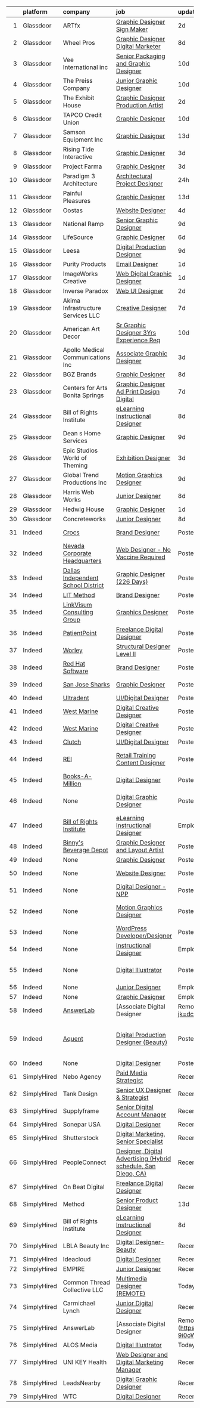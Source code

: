 

|    | platform    | company                                                                                             | job                                                                                                                                                                                                                                                                                                                                                                                                                                                                                                                                                                                                                                                                                                                                                                                                                                                                                                   | update_time               | location                                                         |
|---:|:------------|:----------------------------------------------------------------------------------------------------|:------------------------------------------------------------------------------------------------------------------------------------------------------------------------------------------------------------------------------------------------------------------------------------------------------------------------------------------------------------------------------------------------------------------------------------------------------------------------------------------------------------------------------------------------------------------------------------------------------------------------------------------------------------------------------------------------------------------------------------------------------------------------------------------------------------------------------------------------------------------------------------------------------|:--------------------------|:-----------------------------------------------------------------|
|  1 | Glassdoor   | ARTfx                                                                                               | [Graphic Designer Sign Maker](https://www.glassdoor.com/partner/jobListing.htm?pos=115&ao=1110586&s=58&guid=0000017e0f40824299dd53858108cd47&src=GD_JOB_AD&t=SR&vt=w&ea=1&cs=1_fa2d10da&cb=1640933393379&jobListingId=1007532605370&cpc=C17E88BEEFAF6676&jrtk=3-0-1fo7k10jau34q801-1fo7k10jpu3nt800-f12cfad323fb2e1c--6NYlbfkN0C2SVAOpOeIWQkPp9EeCSLxTLheLRty2uanDx8E9nXZ3nTSPwj8hfD9a9GMB3Sgj3YVTzguVg25fHnpEQXZrwzBmmLrAfgWls_nKnETeADgG8xGSB4MVi5u2mM_pC7EOJPfdcpKnqa7u6q1EOSrcRtZ-iXaDXcwp51_F-2RxRshb3_hYITXwNSrDHX41_-NzmL9-KvAdrmx9ZcJ9sE5_97_LSVWKXDp9r9COhWds5Q5zU8q1VDYZI1W6D5F-pZAgJgBtBSH_wvpY7rPpqSQoOT7u3Az8c51IUzg25c2DllVLzyzT-BVzPkLLNkHiELZOTeYmuFQlZDbpUBHJyV1rDgLVbYwljjZlF9kt0OREEqnhCeVLbpsZ025jGS_EbSznkfmSA5nRxUcmK8YFNQCN4px0qTteNPEHU1TapaiMXTPcB89J2WD9nC7XrwU_JHAnHfuk4TgDlH0l_T6nHmDpdBflHDuixva57mphliTjbZcAKGDO_xCE2a9xG-8g8H4mDI%3D)                                  | 2d                        | Bloomfield, CT                                                   |
|  2 | Glassdoor   | Wheel Pros                                                                                          | [Graphic Designer   Digital Marketer](https://www.glassdoor.com/partner/jobListing.htm?pos=107&ao=1110586&s=58&guid=0000017e0f40824299dd53858108cd47&src=GD_JOB_AD&t=SR&vt=w&ea=1&cs=1_f0c4c854&cb=1640933393377&jobListingId=1007523308961&cpc=83BAEFB8A33E57F7&jrtk=3-0-1fo7k10jau34q801-1fo7k10jpu3nt800-899f74b017a130f3--6NYlbfkN0Cht1KFzuGFpyJEql-iz503NG15PtyPFifTxn0aZOk8Jvoi_cO-cvUJZ5x9ixAd8ToWUo7c2x0CcgfA2e0qSqUJSbnuD4X-NMmEaGoJ5hcEMtIIYDltR1AwiL8wP_tRMULGSUk-VvfJ0bgTT6iUK7DqTmUrmpKblZtHhJQI8GAjh5Y31kFUKt-VOr20hK7z1YvVKWcjZ4GkmJW6zm3YHVdMEEJGkElt4BNlOXr4II4E5Rl_0ajB4sozSgmyr47fntZXqTUapkWk984RkBAw1p1OH2bHH4r4FcMLDjy_EUEvwBBTou-d7yESuMBssqO-rEQ1koNs-QSlc9lR9n_2ISOFottKnCV8ZgeA3DICYDhuD0a0SeajGSgB7OBfxCC-2aI4zojYhti9fiZAi1fPV04625xhNKGBpSja0KkIR6LYAtSRGGmnZU_mEO0oPOtbjPpKGrjDRvwQyjV1KuFeNNL-LWR5GkQS_oSRp2RMqxyiAcVwpdxWUTF-XX68bUMIhBc-MpXAvgHz2A%3D%3D)            | 8d                        | Ogden, UT                                                        |
|  3 | Glassdoor   | Vee International inc                                                                               | [Senior Packaging and Graphic Designer](https://www.glassdoor.com/partner/jobListing.htm?pos=102&ao=1110586&s=58&guid=0000017e0f40824299dd53858108cd47&src=GD_JOB_AD&t=SR&vt=w&ea=1&cs=1_a80f00d9&cb=1640933393376&jobListingId=1007519032631&cpc=5DCDFA2EAEB364B2&jrtk=3-0-1fo7k10jau34q801-1fo7k10jpu3nt800-96c0e8b4457894c5--6NYlbfkN0Dr6IKwl4lkWnAOZFGyO8hF2TMBrUYSqKPpHH7znGLbnsjvVMpQ7-eveiYjoB_rmKUGHSk4mT-paGbCiYf9BTelT4q4w1xKyeThGnfGKtKwWQ4fzWdYG6ImaPLbWGViD1KyXhUdZ3Ef2r_EyBCzUuMXqZj8-_j4RUw7QlcQ-Tm3uQYlr7Z_RXHqEBXzWRGiZv8kJhE_F3EBSw2f9KnmhbCro-MhMVpg3W8jfW6PLlZfaRe0vwh0_ddhLAktzwTNOewq2GOmkCQyGIZG4glPP6EgXFTNGp91ysN5BvJxy1IYoDUFxSiH-CZ3gyqCcr26RyhDp6_rbi_s4vlh5G0_Ilv4EBCdH00l0wgehlBQKpiZpG_NK1MMaFoz4qyAO-wdLwQjUHuYaOxQwi4hw1flUFhIiJMktOicROZI73pzwhIlBDZ01DJYaJAarzwSmohF1ut_YjUhM9YzHTyrJjXhE07FHoHBXxF4wvp9CR3tmhQRRzv6Tzvk7O87aqe6rL06h4RN68Tkuij8XYhZgCFZ12-X)      | 10d                       | Garden City, NY                                                  |
|  4 | Glassdoor   | The Preiss Company                                                                                  | [Junior Graphic Designer](https://www.glassdoor.com/partner/jobListing.htm?pos=118&ao=1110586&s=58&guid=0000017e0f40824299dd53858108cd47&src=GD_JOB_AD&t=SR&vt=w&ea=1&cs=1_c340a60b&cb=1640933393379&jobListingId=1007519362358&cpc=BBBD384EA192911E&jrtk=3-0-1fo7k10jau34q801-1fo7k10jpu3nt800-e248f3929b5ea0f0--6NYlbfkN0AVFEQVfc1VIvnUOfY3Itck41zEDu99DdLnsT13uxHzxwMoWlhLTScPVPkqNyl8VMhjGICF9-Meh3w98vXsyN3dVENlSWXa2vvNcHjDuoDB9S6DiY_bY_8J3FlGF2gNtQyCHptw-EVDTHssTWsA2M08M45lNlUnh0efrA1klA-0gyRum19KQndjy2qw3CKGStZELju_aPTRrvnTMTcEjw3aTIi60dwMM39v5lRlIaUp5gxnd84PGyrxBe1l_H3P7kG0qSAlzn6kjoJfSjYUhxwyGQ5yP6hEzoewP69og0yRjMDgwDXgRvDX3jimtz4YIzV9h2x0dcpwIpKZbLNx3m-afbHIfYZbMbNrB4eMMrVHGQStW5FVuMVOgqkb29yr6-pc5rAf-4JTkqFKkM8pYW1wprtQ-l0kKhm3_-vbTIRD9QXBP7z9Wn_v7lTxq05lx3ggKUjmwnKYPG0gwUTWs92ZUuet2WelXLiueNvRVYT32i3PJ1para2qzG5-cVuKFgI%3D)                                      | 10d                       | Raleigh, NC                                                      |
|  5 | Glassdoor   | The Exhibit House                                                                                   | [Graphic Designer   Production Artist](https://www.glassdoor.com/partner/jobListing.htm?pos=125&ao=1110586&s=58&guid=0000017e0f40824299dd53858108cd47&src=GD_JOB_AD&t=SR&vt=w&ea=1&cs=1_be26d904&cb=1640933393381&jobListingId=1007532746794&cpc=C5C93DE40C8A001B&jrtk=3-0-1fo7k10jau34q801-1fo7k10jpu3nt800-cc0e434c39808791--6NYlbfkN0AtlW_omU2Xx3W-19HQ_drmTKCWebiHnmA5lS5PDL5G8bzT7ig3l9NfBG90IjDCimwchWHBkF4xQmR9IVbF1eUDe6LlZqZ1YNKuxuE2jW1ECCBe5Ax7fhBCrpRWqJX-28Xmit_js8S-tJMzp-zxsjTC1D2KENYpMCAWTW2r_-sBY6DOBV-VKC4r9Qh9o4hQOnmWdJS1d7-gW3CINsTqLGfJYCCDT6-3VTSQtzXorci6tg-F8VSPfEYQTK_8Qh1hQKbt054Jr2G7r7x1752EWGVQmS9ax1En-VAGqgCudLdkLc7t6rGYuJm9k60TSXYAvfc6uzxf274xobyTQQmLRuAY5ZjyFBFO56f-zLS3Iz8D4cO68etsKr4AYwsof--fysN9siHnb3ulW2DAxpN2b4TTrB8Yjd_xXFj2Vwm6w5cFmbF3DO_i6a-JYfjmxY9iUy9JphZkhZCSpAzE-RgjS36H7SZLhpH-mIbjB-4jQW-wCzYpiO1haQTSxS1N1XQnZbhxa7Utm46gdw%3D%3D)           | 2d                        | Indianapolis, IN                                                 |
|  6 | Glassdoor   | TAPCO Credit Union                                                                                  | [Graphic Designer](https://www.glassdoor.com/partner/jobListing.htm?pos=116&ao=1110586&s=58&guid=0000017e0f40824299dd53858108cd47&src=GD_JOB_AD&t=SR&vt=w&ea=1&cs=1_a1a82d2b&cb=1640933393379&jobListingId=1007519108656&cpc=9BAD89CD83072753&jrtk=3-0-1fo7k10jau34q801-1fo7k10jpu3nt800-a5507ece87a87640--6NYlbfkN0B8H7DeQeCJ_OyDMzKJHc1HhbFG-9OylzL7oiQxiaYH-razImPH4z7RmQ-m1i327vcY9FcCplaV-t28WL-opQVj2Z18oeliBcqEb8h7EgGpMPg7ovVd8hOvwlxF3ghn8kClKCHuCOTHvcZarAEjuyv724c1qpSzVX5tCDB6agj9m1xck5evRiLukkFA5x9xlD-LCsfEEUj-bWSXjujPX4MbiEZQGYrjJSAukP0ru080jLj6pzCOIPy6-ObZUhIbsvfgdjMd-xMv8PDkBwMiucIsB6CqpKr7YvQqCj4xf-cCswNwbkkvdku1w4OM5tKo1Qzbg8zFK0P0n2W1tC_7I6CdiyqEx5StAsREXLoDr-cEt8nsDUdyOs7lnzTA3a_6DoshZfoH_exjEDXTppDV-ETyijWPxZI-HYoRor_WVa41iSIb18ackZ5fclCsM92IdagkFmTQYJVBbLjPnf19s5TjL6y7riWbh7PhNjR6ur0HUw%3D%3D)                                                               | 10d                       | Tacoma, WA                                                       |
|  7 | Glassdoor   | Samson Equipment Inc                                                                                | [Graphic Designer](https://www.glassdoor.com/partner/jobListing.htm?pos=110&ao=1110586&s=58&guid=0000017e0f40824299dd53858108cd47&src=GD_JOB_AD&t=SR&vt=w&ea=1&cs=1_acac4cd5&cb=1640933393377&jobListingId=1007514905008&cpc=EB7D0C48CF87B7DE&jrtk=3-0-1fo7k10jau34q801-1fo7k10jpu3nt800-c694df912e09f60b--6NYlbfkN0CzcDFs8cjNZITHzPaspPYUdxCTppyanGLeq-qEeiOFHxlyrZ70XpCtAxZAdFs-p2AWKYyYbjSoBawiKa0rg4pz8PHubAA2tRSVIzh5xWdd2psoiUHQ8D7pQUaO-SE5vkyD0cB9Z3oz-2P96vY5eqNpdnSycNbpjHBUOd8G0NCkB4RTvlywUR7x6lY8lhpAHtgqpDJfYDPN53Un5JjCzZIgWPM6VULvB-6AUsw0lwoNBr9GiXrx0GBhc29ojErQgKvba9zPha82Qco--FhXO3VOvUMX4SdcnEPONRQava8xKbeouLrkBf0Pkvk6KAN2Shj7kdGIixfJIlvXjvLOalIApboNsw8ZkPpWpvL3G4uZD1IBUiWUAM4WLqChpnRKn9OxlQE8mLEoB36MDA_-juekDnfISUVnIV7y5eDXuDDtIHyYg0RhibY5pzLyROqFIe6dBuLalnMGf9mDBo_Tj9NACDHRo2YuHaUz8fIqoGAzD98ujWqmZpQK)                                                           | 13d                       | Las Cruces, NM                                                   |
|  8 | Glassdoor   | Rising Tide Interactive                                                                             | [Graphic Designer](https://www.glassdoor.com/partner/jobListing.htm?pos=128&ao=1110586&s=58&guid=0000017e0f40824299dd53858108cd47&src=GD_JOB_AD&t=SR&vt=w&cs=1_c3729318&cb=1640933393380&jobListingId=1007530755365&cpc=87A0A889578C8297&jrtk=3-0-1fo7k10jau34q801-1fo7k10jpu3nt800-3bf8462757fe6bb0--6NYlbfkN0CLWSGYH0MbfGOUOeX70xebw9mP-r8lhUnIzaTcIaJ6Dbr3pZZRE70IkOI9g2HYlVOqyQZAGavu7UzJaSKj-zFwOn_Smj6WqmgURgqvQ9bZIpScoBF5EsE-IIqkPASoUZkrMfuRidGHPbmNQBPEhGMTAtkNZY0Lux4OqwQT5D4GmbNpOROT7b03clKN4iXDi4ByGQKlsNhZGCfQvfRRlB9RZwDFX2B2Bsn-val5puhaZK8rIcdVrx6k_N-I88Sefd_Nj1U8H_hcURrzqUYv-jeWJ8lw3mCwSMvomHctF9aN9sb_00plcjBL9Ygt-YE0U5EREgu_FhexiKDgVn0KbFKHXrivYZzNIYdJ4hpRf0hocDkcxjd_cO6a_mkMjUYcrjEhqtRORpEzAchZ82jGKca5kUY8JzqDo-xWlPmyIc_kCWo_0jMnAxCsjGdkoj34IO5QJfSxvJyZL0wJUHYQvwuUnah3ECHj_X8BbanJBYSqpBMmoxvfkx7ahweSYtmdopw%3D)                                                  | 3d                        | Washington, DC                                                   |
|  9 | Glassdoor   | Project Farma                                                                                       | [Graphic Designer](https://www.glassdoor.com/partner/jobListing.htm?pos=126&ao=1110586&s=58&guid=0000017e0f40824299dd53858108cd47&src=GD_JOB_AD&t=SR&vt=w&ea=1&cs=1_8fbda370&cb=1640933393380&jobListingId=1007530845287&cpc=B076152010A3B66C&jrtk=3-0-1fo7k10jau34q801-1fo7k10jpu3nt800-40fd1af67b8adf0b--6NYlbfkN0D15FHo06DA600_tCRsSTCHV8v8rbF6Lqc-oe56rqgqkj7bx1OT_5eFTVBd5V-Aj7EXhG-VmJEqqSRyMsx8cpQGH-KWEYsat7pf7OIvocSp51r06AFkBbuV9ApjYtYYwkszgNGkxpyDwKOK2oUIXlWlxOzyW-xm_-Ldhv3AN_QKuXsiiK8OG47oiW1YJfC6hoXKK_zEebgYdHeq_uv60VhnkuYLPzK8CoUxOi4AGQlELnR41I_yLdAoTgPVMBvIUswV8d238ITc4LeHv-Rgi6er9dE7zsyrdrNo4a1-r8MTUW6qgIdlCi7raQg3v44gc6yaKgtFl3f2ZJf988mKc6bnNnSWaPNyg-671s5B6q23XWA7sMxCopmeCBMc6Se7JKPGXwAu79ENBJwjJz5feaYAv6ZGZ5LGQ9wKpuKG20by7d0WWPlStQjhYoREvevktmF6mTdeqX3c6HhZ3v83DMNQBfeMwCzomhB5-cEMdt1tmS5bTxVDcfan)                                                           | 3d                        | Remote                                                           |
| 10 | Glassdoor   | Paradigm 3 Architecture                                                                             | [Architectural Project Designer](https://www.glassdoor.com/partner/jobListing.htm?pos=103&ao=1110586&s=58&guid=0000017e0f40824299dd53858108cd47&src=GD_JOB_AD&t=SR&vt=w&ea=1&cs=1_453bfad4&cb=1640933393376&jobListingId=1007534904103&cpc=859E8375EF74B3CF&jrtk=3-0-1fo7k10jau34q801-1fo7k10jpu3nt800-3b96ab8e67e19383--6NYlbfkN0B5x3qVeFAaDxqTRxNQC1imZS6ueQQY7DcJvvz9GaHiNZ-qQV79Xy7SbgAWLGdvUDUx4pEU0a3OIPaf0wGyFkC05SLIBcrsJICzDbrtC9NpzRg85qxk7RHXYZkxab3vS-7cwx6l5zfI6PX18PH1ISs_Hx3mXxkPI2FozXKc2APGmmh064eThKT22Rn9sGx3Ur7CYZn2FTc3M2YfUh7_FJFWia1OHO6dnprhp4aXg7e535tupg3qZeAact6vDQbDMl0MlQBo6tZ-EroN0ll45EYdvIapyTICyje_okehdDuAAKH9Mpq5gr4QLoePwTAtOxMtd2QKeklrKgnWd3UvLCCNgj-k1vMD8pQqHQo1NrZGct1I4wUMTjmpAc7odI2gZsX8Q3tv7kTCSSx_kRNTPCCcQDeTSNbLVra005HJAeK4AauC9gBkB3VWD_kmWvcibPFGruXy2zY7X4Ijhv0--b8TnxVVmVcjNUJFotvB_b7fC_lxtDr4tcAR9Cmwcak_lDg%3D)                               | 24h                       | Montana                                                          |
| 11 | Glassdoor   | Painful Pleasures                                                                                   | [Graphic Designer](https://www.glassdoor.com/partner/jobListing.htm?pos=119&ao=1110586&s=58&guid=0000017e0f40824299dd53858108cd47&src=GD_JOB_AD&t=SR&vt=w&ea=1&cs=1_fad08a1e&cb=1640933393379&jobListingId=1007514894602&cpc=0A88B0016E52E137&jrtk=3-0-1fo7k10jau34q801-1fo7k10jpu3nt800-b4e92ccbe546b5d6--6NYlbfkN0Coypllhj4y6x1BtRZOKKOk5EZhpd3kW4QThXhzlEWAIPqVH8JNAqKIKRaSI_HMOd4ViWjnsvRtxzTHminuEtKEg1I_deItm2V5AzcKSTrXqk0PcUll53B3ADOyp5dcnkCgizkuHg4MQyt3wa_usf7Hsalr89OL-5GgcfP3qngKfGgHdEfyaNOHNAbHe6j_HUVYMOcvZXR5JKvXTvQfsZ_km64N20kv5-F7j9YrTCo0j14viOZ-eL06aOZJTKz6g3Zpzrf9u0n7If6yE0CSoc5jXaO-AWpMYdCrtLbYTBqUgS62LF9i8qiwOyMQCOi9ICjb7pGLN7FZMK4eTFbUqsuZtNUl2-8h_TaNPuTUkrtb2GTTLrF-KJWaTcbhfpj4UTvaavco2d8zzLITyi_XH8LilbxCw8LunOIOD06GsI12OtGmeBYV3TgrTqz-2A3Fx1_NNDx7OUTzaT6kiRntVpch-MJON-_G8_XK7WxpQQ5YZg%3D%3D)                                                               | 13d                       | Hanover, MD                                                      |
| 12 | Glassdoor   | Oostas                                                                                              | [Website Designer](https://www.glassdoor.com/partner/jobListing.htm?pos=113&ao=1110586&s=58&guid=0000017e0f40824299dd53858108cd47&src=GD_JOB_AD&t=SR&vt=w&ea=1&cs=1_4d5fa243&cb=1640933393378&jobListingId=1007529467002&cpc=5B5ECFBC4228ADCA&jrtk=3-0-1fo7k10jau34q801-1fo7k10jpu3nt800-8459ee4894996ed2--6NYlbfkN0ATuzukLZvOA7Cxi5gGVTPK8s05ijijAIGQnHXs5Od0XyxwTL5N3v8NyLFQflWFg8Fgvz4Oc6-TysnqRA6IYMU52si8uPo17exz4NB0_D_TmEQT2aqBtt_4XF2TlaqZ-5VtdQLV4S8i0Bj-plgnZODyEI3lC_uetx9YN0C5asYVV2aY39lx8rbLoEvXhZ9SQi7UxpqUqYWA3jVk1BiJz24U2SuP39oIecWThAqBm4AK56yk_pBfF1Z5iQjn9J36Yy9jx-xOOFM8zvMe_GXSlaxEUsTPkv8uYiuC2hc_0KADsOevokYHx-pZTPYkJUuPtC3Dq20ROm_B5JtYLj7NaYS5gD8VeZ66BL-cxl4IjzgDur1CgKJubRxib6YwxrfV7kNZLXG7kCVL8lEMKbEhX3z20ZXkSGOHwOzo4F6P6LvQ-Fv5V7seg46sfAVJdVXuJa3sLUhhJ8NpbKzYbGXmKHhOLNKOA6km0YFWtCV6zQzDfuKTy02kllwR)                                                           | 4d                        | Leola, PA                                                        |
| 13 | Glassdoor   | National Ramp                                                                                       | [Senior Graphic Designer](https://www.glassdoor.com/partner/jobListing.htm?pos=129&ao=1110586&s=58&guid=0000017e0f40824299dd53858108cd47&src=GD_JOB_AD&t=SR&vt=w&ea=1&cs=1_817595c3&cb=1640933393381&jobListingId=1007521523887&cpc=9BAD89CD83072753&jrtk=3-0-1fo7k10jau34q801-1fo7k10jpu3nt800-40f081a5e4527aad--6NYlbfkN0AY4guaBc_odNxnJHTncvfwFu86WvDwtbc_K-gSZc1x5JYqVpJmsRicIk_xFocByeF86jHGnNep3Q8wHVDnyJugQNyKmc0jUs_ipILYM94k2ZaZXxKm-XGqPI9CRkDm-5D9QFpQEkiG1Yn41LqriIjAftj9mkOIc52mcA_hxCU28qFUwN8d4pcqa_ux115-6heYrMN87s0cQlH2ILRse0ilMe7t4yUV2fQld2lFjkczJkDDuM-cxU9fafHxa7EovNsThcz_RCnZO-fJy1psBgjr7IDsoqTbN4VwLfswqqyBVh_HYDM7-Xi3bYjEGQDHOCUzrN1FylI1rcRDgWnA6sNazO5d4k3W1c_M1xB2rihRiQ6qzQVvx2fAkw4qcB4D9RDLw9kKOjt2yV6IEos6zagMgbVgZKo1aA44Elz5pv3rVxL6A_-XjVdc7Cwx0A5jHn428cldXSoyqHP6OzuRWbTtzN-kGkF2SoAH7SFkCxD0BZYMHpa5h3aMLMSiJRbDgF4%3D)                                      | 9d                        | Valley Cottage, NY                                               |
| 14 | Glassdoor   | LifeSource                                                                                          | [Graphic Designer](https://www.glassdoor.com/partner/jobListing.htm?pos=109&ao=1110586&s=58&guid=0000017e0f40824299dd53858108cd47&src=GD_JOB_AD&t=SR&vt=w&cs=1_e80ad833&cb=1640933393377&jobListingId=1007527310797&cpc=4599430C66E07990&jrtk=3-0-1fo7k10jau34q801-1fo7k10jpu3nt800-ed4b2462015661db--6NYlbfkN0DQSl-xbXKtfu8hzyzYF_P_X81P2P29czq2S4zZEFv297V0lIj5DV8rrQCr8DfDevrWH-lFbG2OrXK4JHCQi5_qLcKncnuZOWrwfcikEpWY0ftsKrF-mYY7b2Rdjxpg9ulVrMwQ8r5kSvnnvMcVXtIyx7zPxhTnPfkzgBKTdmZHVgZB9xSQQpbgAjBQ5QlmLo56f8mOyZWWlmsSyCshEF_taxJDIek3gGVONF0wDCk-m-z1ameIXvn1NaofJXm48RzqNjq28RCCN6u8yM-BuQU7zUzLe1PaBtBSpnho7lMkSAe2O25Ofuvx4wlQpA6rgUPlhY--U0S3FVY8zUEYKS1Sko_O55SjfcwvDpiur54uE23lPq2IThYKNjoDG9qX6DjtIMzWcm4J8yiI6ngytivv0YIleROOVIka2dUK95PSFV3QInwOjfwjLluYW4ZzfjazRx4szPBQuBQ1kIMt9YDLsRxU9LeM4XIEGCXvZqcYmC63GuWkBbv2uejIzlHh5HJlwfPhnJt92gqpKjaKqHnx)                                | 6d                        | Minneapolis, MN                                                  |
| 15 | Glassdoor   | Leesa                                                                                               | [Digital Production Designer](https://www.glassdoor.com/partner/jobListing.htm?pos=123&ao=1110586&s=58&guid=0000017e0f40824299dd53858108cd47&src=GD_JOB_AD&t=SR&vt=w&ea=1&cs=1_eac6a75a&cb=1640933393380&jobListingId=1007521515053&cpc=F17331D9BECC482A&jrtk=3-0-1fo7k10jau34q801-1fo7k10jpu3nt800-0131e149ae4d5335--6NYlbfkN0B4SqNND8KOOWZ0xeX56I0OJJaC6fkX9evJCMq7DXKaRIj6aFLFCcxrFtOwn4VXPbfVBbSgA1_pjGoxzfmrcQDSPwpXzlUTfX-oWb7y9WX6gUQkyh2_5tcOtvxIUpk8_wjLOTGDYBiXZ-aIRcTb5DRlsd7MV5unt3MyxTvYqSSLFAMhozrD3glUsE7JbFPwq0CRsOfqP_RcajRpcglbSnBnRS2Jy7HOBKXNCDM2ZG0x3l7TNNd90-cJ5TwmmCr47Rr9wsha_EUqXNguSV4AqBbn7rQ1ccGJepXeVFsOkS8P6uEp_Jj_0qzjjHTXKb6eUV0bsWZEZ0KY4Xd8E0uLPWsqI8S7djSFBiZXueDMfnTM0PJU72f5ufVskzC_NvmD5pWS4cVQg81yOSekJUNbDZxXx7vj7V3fOIzEyj05XSCTJKNjKXxEXEQedlcQTsI998eBgqAoBRKBgKYJ-xGIvZJ_Vt3KhxbMjkMmvQqmALW4T4rb39DGLyDNJtfjyPpsf18%3D)                                  | 9d                        | Remote                                                           |
| 16 | Glassdoor   | Purity Products                                                                                     | [Email Designer](https://www.glassdoor.com/partner/jobListing.htm?pos=105&ao=1110586&s=58&guid=0000017e0f40824299dd53858108cd47&src=GD_JOB_AD&t=SR&vt=w&ea=1&cs=1_ab164e9d&cb=1640933393377&jobListingId=1007534006409&cpc=179A63ACDFA89555&jrtk=3-0-1fo7k10jau34q801-1fo7k10jpu3nt800-c16bff6c5e972549--6NYlbfkN0ATuzukLZvOA7Cxi5gGVTPK8s05ijijAIGQnHXs5Od0XyxwTL5N3v8NrTFcLIHfCShqvgUmEI7s_y9k6e-nP-S8LW-zwE6HkPbDte6Xc7KqNV3yOTLCydl9DAUjUWOMwgyRrrsoLlyil4AAoLmGmvlZlR9Th4t4M9h7y-V4isK93DFahkdKoPmrhZNJ8PbC_4Yt8lev5Zh9DHwpBdHiDtebYlD6bwsy6WlM_rB3Di3fz-CW8tLvWWHrLSWI5qFZGKGkBRh-asQKvOyjiEizSOHUXOlmO4hUaPWVPkgeJ5IyUOLs0q2bGV69aG7BmanA9bbtCe1wm_-KFbTBWn-2X2Ct-i_zQCfQo2it2VcJPfts_LVs8u2_zJDN-73PG24OvWgasnZdhyugLhMFGCBzwlSrifjKB93Irn_G28Wz45KBQUylXvw9Q-W7XpkVlZKv3_pYdJuN3Ckqgnch4u8Ol7BfmtGoiWMkAbPICsf4U3RpHyuUNo0Z93ULNe-_SIt5ykQ%3D)                                               | 1d                        | Plainview, NY                                                    |
| 17 | Glassdoor   | ImageWorks Creative                                                                                 | [Web  Digital   Graphic Designer](https://www.glassdoor.com/partner/jobListing.htm?pos=108&ao=1110586&s=58&guid=0000017e0f40824299dd53858108cd47&src=GD_JOB_AD&t=SR&vt=w&ea=1&cs=1_dbf41f07&cb=1640933393377&jobListingId=1007533867365&cpc=663B5FE45D73772E&jrtk=3-0-1fo7k10jau34q801-1fo7k10jpu3nt800-648bfa969f3867f4--6NYlbfkN0BzyIYrTMR_AjNKh_kvAG8N613gtHPANQ3sdLTkrtBd-7HHIMgVTvt4FQF7CSWRW54bfNNgTHBImLCga-VRpmOffXzHlCbb2b1GKpirNBdMyATVh_WCf0WYLeJdPPbpSc_YU5U29KAmzj7Fl3lyb8QvFzBaAJOb7MtjVegaeXNAG8e_T7cQTn5Xx0rj7ddNFUTdDqepuuUZktRka182wK5U2V2DCmaELty9aFQbF3TEx8AuHrIVURPIqW-eEp2a4n4DrPsjsnUm9z3yqsasJFUz6d8WFi1yytLbtWyKXaFihctUDpEt-aIBjTQx1lMgTDRxZ4_ZNK6KSVCWKzZmYUhQJSenlp80npGaWmpMxnudOkckihleG84aNMprR7uuh0PVaDixbQbiH8WOxDbpMnr2tKtnVL7OZQpMl9M3Q1xmgmW6KMGs_2VAdnctUXas7d81riEXPeARY78xm-YQLSSYsNRs7-Snke5raa_5GWxRuDzUrZ6QRn-vQyd3lvIzPq0%3D)                              | 1d                        | Remote                                                           |
| 18 | Glassdoor   | Inverse Paradox                                                                                     | [Web UI Designer](https://www.glassdoor.com/partner/jobListing.htm?pos=106&ao=1110586&s=58&guid=0000017e0f40824299dd53858108cd47&src=GD_JOB_AD&t=SR&vt=w&ea=1&cs=1_fb9829ee&cb=1640933393377&jobListingId=1007532944014&cpc=4249AE273CFED721&jrtk=3-0-1fo7k10jau34q801-1fo7k10jpu3nt800-8a199f7f40b9fd15--6NYlbfkN0CH45zGX-fM2i1r3Dov_H_KWZ7d5KoOkhC6o_LfMxrexUQ4ofTGtM_tFMVEGT0pNH39RSMsrs9lW5ePBCvV_o2vfgJsNvlz2w-ve2V0wRTHWw4DELQDaMSFLpfhAYHZlY8e_N6WV_94K1dFqBi7JXn6k44dM_3Anjz5zSs-N1Iv9LkJvTbqtzSavxuSn2aHdkH8tdDzih62JEco98ptoHd-fSmnoLcT2psWIjJ8onBVCt4-iByb8MwgJ6UNZm7o_eW2X_nW1ctZZ4OegkF21t-3DmrOirLhTQu1wPs49mqHDeJ3X-FVmzQ4MG3hqISTOaxIgZxSRt-xqkZ3UGHa8pUBhZhgTJo24DV_-A2YQ0aJWBMNp6R1JjIaTr4VVbZo7RS3y7j-0_zXoT0QVq7RvIP7Mam0TR0Z_BRxji3yHkDg8UKTzW766YXpurauNwEm703lSdKeDvhUvsuBQSr03ur2thctfk5IgQxisSBhIhk3nx2zqAh_cKFK)                                                            | 2d                        | Hulmeville, PA                                                   |
| 19 | Glassdoor   | Akima Infrastructure Services  LLC                                                                  | [Creative Designer](https://www.glassdoor.com/partner/jobListing.htm?pos=104&ao=1110586&s=58&guid=0000017e0f40824299dd53858108cd47&src=GD_JOB_AD&t=SR&vt=w&cs=1_86ea9da1&cb=1640933393376&jobListingId=1007525912838&cpc=5D41213DABD2E4BB&jrtk=3-0-1fo7k10jau34q801-1fo7k10jpu3nt800-0535ee18b0277d32--6NYlbfkN0C0UwnAyWXzgsZcazx71xOr9SCmv2WdJTnAcwuhGvSMbkWg3VdgPy4cARyM6-hhQ9eKA2nfg5ttYu0eVlluHSSH70SjAH6qP5TN--dRHXteqJ3cKz7ikp-_2pcevSpNzOHhRiBn8Q-hHw9qa_kuWmalC-tIVLKf1wM3tGi6y9WnvcQq9PUcgpmQcb6-qk-_2BwAhfHNj86MW7JUg9BqBB76wM7QbKI_VjAapwpg9eDEOUWfk-0Fb3Sr5pQhiyzrgOqfzPkkOAeU-WZY5EDfC4a17FDqyY7MbsP1tMTg6IcqSGQQQ58BlO3UBlREgfQKyVRMwcXBzHf0nAAMT7FXzVR03oZWVbRlQdFoHeN_nVgbnG734X742tKeO0p7axfECP8Q03_oGvNzm-rfPmTMelgpnykbNCcYjcJLLRE1l8DvcuXiJ1D7zu1Bl1CbZrRYQIVu-xbLPU5sqaq398mbvsw3ZeYwQUD0OPLTf1Q18dH_fUWajyWaQTEE)                                                               | 7d                        | Livermore, CA                                                    |
| 20 | Glassdoor   | American Art Decor                                                                                  | [Sr Graphic Designer 3Yrs  Experience Req ](https://www.glassdoor.com/partner/jobListing.htm?pos=114&ao=1110586&s=58&guid=0000017e0f40824299dd53858108cd47&src=GD_JOB_AD&t=SR&vt=w&ea=1&cs=1_ca49bb1b&cb=1640933393378&jobListingId=1007519027130&cpc=A5A1FAFC3DFA52A8&jrtk=3-0-1fo7k10jau34q801-1fo7k10jpu3nt800-015c65706ff663b6--6NYlbfkN0CdLKFC2_0rlyMqnbAbSdV2FGRX2tFV6tFTnJLAMSh4CRt1dsL_arMPXnDQJxLNHrVVWuuOBg_WBRjbDz7NFDJvfWme-L5M17nfFi0mtTxO20anog7aMpcfxB5M3XYVcaWjRBjA3MbsrMs_1ECsXOrByecF6xBt1gMHrwWLgZ8-zmS7_8SgPgaEAiY9t85eyMEDzQmF_5kP30CyVvOiZ8KgMcJZR2FPAUJbnsMqO6qiUgztp1-g_vyc9EZV1fdsZJAXQ8y1l2CkQYTd6Jd8cOceqftpBhZioL568D6pqHQ8u_XwgQTYaCGh0GLupR1qZIZkdYILChYE67k9fEkWC_pGlFbKuYxbvnw577nGtvDmyEyLCCzP3QVJCZapzsrZwqtJiwF733v1lezG3mVdZO1uqAM4yNyZzme4OwEpkR5zUdFmxQkltSOf_IrEQjO_1cBGsVWIlms7fW7_0pCmLEZ0p3XwuziIRRj4FEsM-I12EeishG6rVV1jhvIoc-wD0p_Ife8LvnccZsddRAj8eUY7)  | 10d                       | Vernon, CA                                                       |
| 21 | Glassdoor   | Apollo Medical Communications  Inc                                                                  | [Associate Graphic Designer](https://www.glassdoor.com/partner/jobListing.htm?pos=130&ao=1110586&s=58&guid=0000017e0f40824299dd53858108cd47&src=GD_JOB_AD&t=SR&vt=w&ea=1&cs=1_53ed2beb&cb=1640933393381&jobListingId=1007531574327&cpc=59DF70BB7E75A6DF&jrtk=3-0-1fo7k10jau34q801-1fo7k10jpu3nt800-c1ae8b66e693ea2b--6NYlbfkN0AuAjYKnBHsdkcMxrD7ZJITXxV72vImVt5xOyKRJQecNEfvT0JVr8uyOD26GgLrYLwes3vuICGv6UAClK6kCF5AG6a7tkn0y4HsQd-k_wYZIzOyia9yHYoslsb4Oj3a2lugVXo5KeXWXhrL9hUrKsEgvhYEfmBTqtbnhfw3t2ZSMQeB7heVFQDid5vW2pI8ianRwUOQyEaU5KgwHPwkWI_QfX3Z6QS_3wMx594VRRc1r0FLgEtFaTE6TXWPGYFKejnJOvXZn4tn315gZL0Opj49hmx_ouxOzrs-XvCZcug1_cN6ISfLvMy0f7nRar61tuFDa57kXsppZyYi2r8wTjjOlmiPOjk0aXmHagQORTFolgFM3dNsG-aIOtwhVGSb-zmRzEomE7Sem6Mj7iLc3Qa8h_aMQLYSKKv8GCDq5hSQbzOTmVjB_ezL5EA-o5k6t8rHQppflrN0ZI3EWeNiX4vFODYeC4E71aQvdEfWGINQ_buq7iJN85cklU9OoFF5gqo%3D)                                   | 3d                        | Guilford, CT                                                     |
| 22 | Glassdoor   | BGZ Brands                                                                                          | [Graphic Designer](https://www.glassdoor.com/partner/jobListing.htm?pos=127&ao=1110586&s=58&guid=0000017e0f40824299dd53858108cd47&src=GD_JOB_AD&t=SR&vt=w&ea=1&cs=1_6d5558af&cb=1640933393381&jobListingId=1007523659475&cpc=E1C07D31E98CBB16&jrtk=3-0-1fo7k10jau34q801-1fo7k10jpu3nt800-b5b3b124c10c00b6--6NYlbfkN0CO3DEfAY9A68AIVwcxeRGvQUfeLcLgbZIyCfLEHxv2SZAohzkLwGE93zFW_6VWXnPhIAhhNPwVF3CLUi9OOJED_WtUIhP4Pavu4WlwcfwZc_qNwgJNgGE0rwkxxfE-hdT33wyR7Jsgrutbds5XY_rTmurth9CqI7OycaOB4SADwYbT3SsR_ZnynBoWbECLOilkO0bJ5Fa6tEuW0Xnqbi07MvL9fKSBPlwbhyzzK8uTdwgULt09MZKxaf9z3eFswkrHD9gbReayU0jND_8naJxMOz7qYATjoVHMPNFEgjXWe1fvoqeKq39K_J7NZ5kqUoiXnIg0YdsCbz6evPLF4O0HUcBMhWyLaxy8Cfn1wvwc1Vh-qAaQ7uCbu4UX2AxiTZMeoPNTsyzh7IM8PgQAh-uHD_XXGQ_2xj1pNOO9VgRKEP-erBbWVNd6ECw_linlWoO7xOAFKlF_FWtd8eug2YtPaFYSa6YofcjD0tKQaqBsUq1JNzKycvx_)                                                           | 8d                        | Lehi, UT                                                         |
| 23 | Glassdoor   | Centers for Arts Bonita Springs                                                                     | [Graphic Designer   Ad Print Design Digital](https://www.glassdoor.com/partner/jobListing.htm?pos=111&ao=1110586&s=58&guid=0000017e0f40824299dd53858108cd47&src=GD_JOB_AD&t=SR&vt=w&ea=1&cs=1_12963e9f&cb=1640933393378&jobListingId=1007525756582&cpc=4269A4BF187C94B7&jrtk=3-0-1fo7k10jau34q801-1fo7k10jpu3nt800-cad2a4fd68d02c4e--6NYlbfkN0DBJlW6cX0qCEa7zpHzjGcVzt2dhDTCXc-ExjBaY1pAOfJkZLAa7htGBIMFQEB1D1wGn55LX07EpNSHONv7ULcj1ujVCQoQGK0T4z2kRpmo4R4ZqiVa7DWVY7TA7VK1b-9i-5KhKl2-8zdUbPVog12FR8kcczazw-yG90gD6DBsDDyVzCXivW3A-ZFV5EYgjw0RDp_lXh6bi0FDrdy-BPHDkToiueqnDYvUbeBHp6iWwJmNCt57HWcHS1w8h6vA9zpGSs3Jo4GRAqegoXUyjWCqS26LI5lj54uGZgCndjZ_RIt5IWMI21ELpqSZ2JJOsdRiPfpEu0cOe3sVOJ7GI4LD7ZBJtsfVBZ94rovlOKoPF15E7ivyIV_8pODGgFWBBvcMNr6FGRVC-Edu0OsXA44pqXojBgrAQYb_rJZNfdGcmbZ0KDXBpn5JC4du9qxU0YtVT9jvfd5EMO2kbxebUhSSBGzFfPAqW4_pAgvmfLbW1BFpBk004DpgGoWF4Izwqx79pVcyqSuk_YtnNUFBNaMZ) | 7d                        | Bonita Springs, FL                                               |
| 24 | Glassdoor   | Bill of Rights Institute                                                                            | [eLearning Instructional Designer](https://www.glassdoor.com/partner/jobListing.htm?pos=121&ao=1110586&s=58&guid=0000017e0f40824299dd53858108cd47&src=GD_JOB_AD&t=SR&vt=w&ea=1&cs=1_421b6f08&cb=1640933393380&jobListingId=1007523636816&cpc=8795CF9063CD573D&jrtk=3-0-1fo7k10jau34q801-1fo7k10jpu3nt800-fc66180434d95e6a--6NYlbfkN0De2NZ68O1pBvkq4U5v1OvCzfWtW3gcnViaz79i2H1T8zyL50boNpJTMk8f9QD-bcs5Km8TNLuLC7yYoylCNAl-7iq6ErHZzXTu1pGnHdDc913LhUOozru9SH8VNgHxvnKp_NOMORc75tEGTFg2wJC0QYzXdXgHLnIA3xh3PN3Q1kyBRpj3rrHl2MtD4CN7ftZ6dbyC00QPIgrW8Haw_mnO3-tq4rtDZhsj8o7eT3zroo4RvzQ7L2euBuQYFkk4rxtIlmzpMbfWQ6DNJWTkXyhlnn3OiiA1v0rY1NrgkFXgg8r2QdXrKUpiBbgp5ApLtVSXIAzTsVvd1_CbvemSwUpXxKz-FIoZVlCRi8BsU0_nm1UZeaIDnUQrhDJTdBbZsd43DGkgb4tJhNkqUOejpAk1y7WAdjuvr_GTmLvoF_9mN2F59YL4b0HAExaRNCpyGiF2z7l_DZoR7dASbjVOCR0vGfPir8Tkv6hjoZ8PgGAIIfjEIuiJ0H2qhE2Hk21ak6U%3D)                             | 8d                        | Remote                                                           |
| 25 | Glassdoor   | Dean s Home Services                                                                                | [Graphic Designer](https://www.glassdoor.com/partner/jobListing.htm?pos=122&ao=1110586&s=58&guid=0000017e0f40824299dd53858108cd47&src=GD_JOB_AD&t=SR&vt=w&ea=1&cs=1_242259f4&cb=1640933393380&jobListingId=1007521475549&cpc=7E331B339EFC28D0&jrtk=3-0-1fo7k10jau34q801-1fo7k10jpu3nt800-9af69fa2c313062c--6NYlbfkN0DUX06-6J5F_X8utolHoAn3cHygVqNQD3DJP6CoYSl4WI2dZ5sb4sa0JBpi9NZv2b6SSYpsLbE1ECA-vm6XXGrRbSi2-tcGljPcN9XjigQWXiu0MEJ11QmU2TYR3-7yQiEHnfMAvEtGgMjejWmLnFGgc41OqzVwNGuWemFzC9UWfEjME2Hsv-2I9WLzDu_byieEtnltPnEbUYshoN_ksFeAfPVZ3j3ioIL5I3bDZgNUPBLdrvZwgWiELGtpHQqZfK9C0lLThStk3eUMpNfNUxYGO_xYsMxNpo-mOPmdNVyEApW0k6WkJvtjW-qUB69l-U_bs60ykL1ty1ygQlwyn2EiqIgX7Z1QsChNtNIIQYpaWuLsxo3f5Muk2L-zyKkjCr5Xp4g3wNRw1hGUCXc06RbDgxJkYQXIkJatmvBdbHGJQLnenNhCkC-w-9NBQMvt_fCrV-g4EYB4pW7gwJeVSGJLZsTo0o2-7I_96WntcI0GyjKCbFGVTqyR)                                                           | 9d                        | Brooklyn Center, MN                                              |
| 26 | Glassdoor   | Epic Studios   World of Theming                                                                     | [Exhibition Designer](https://www.glassdoor.com/partner/jobListing.htm?pos=101&ao=1110586&s=58&guid=0000017e0f40824299dd53858108cd47&src=GD_JOB_AD&t=SR&vt=w&ea=1&cs=1_36eea8c4&cb=1640933393376&jobListingId=1007531145489&cpc=F7F1CE4B69CA5CDB&jrtk=3-0-1fo7k10jau34q801-1fo7k10jpu3nt800-72caee184be35959--6NYlbfkN0AfcwBDaubc6XxWq3-jbXO36y7ObHHUiXbKPt6Xw98dVJNiL_pDMY-jkf6umtKicbs59iT-4zaF12DWRJ8ZFe9uPig8GUaof4LVKJ29VijLgCqwMPp57LWiq060xIXoyVVn4JBA0yv6XelQE9QFd7YHnjrdv1BAjxIhl-jYyp8iJPyIHJOmgLe0hVwwn9OW6Ptr9GiQAgZdwX1q7yO9w2c-D2pXyz4LdOG-DevytRcbeYdtsDMscT7TYL0LoZi92-fDZdJ5d7iSHKh8vjYQjzezzIrcKCczESBTW6FwnXQsqJxJjnrHs28kMwa4JNeEYYmzNLSdJOGKHrpyFNpe13UVJpOHicf1SioX5xCguHD3z_lAE599sh7oiYWS3Z4TCDPwvp-hkDjcEIQq6obQps37u2mjpe--e3rov3EbSeGT3Vl1y9iV_sZKZeY-5KOmdLLrJdOWiRVuA-hdSO1R2-yQNP52QmISjkZ5pyKWK-sdwED8YR05b8ze)                                                        | 3d                        | Springville, UT                                                  |
| 27 | Glassdoor   | Global Trend Productions  Inc                                                                       | [Motion Graphics Designer](https://www.glassdoor.com/partner/jobListing.htm?pos=120&ao=1110586&s=58&guid=0000017e0f40824299dd53858108cd47&src=GD_JOB_AD&t=SR&vt=w&ea=1&cs=1_81fb40ad&cb=1640933393380&jobListingId=1007520490494&cpc=DFCAFF9DFE7B86C3&jrtk=3-0-1fo7k10jau34q801-1fo7k10jpu3nt800-024850c3169013d8--6NYlbfkN0DoKUSbz_EMI-nq92yskG3_L6DXbpYivXejF3rHhWvXmZtvwBpHv_nsxHiTe_gTYCpN8WHMXs-PAbnf-PFb0QFqhNmxE_DmkaEjz6Ggn_ezMigel9PD12pWtuwDQjfUpFm5tohTM3i6J8ynlPbLXbV-l4VyE7jKXCmuxcgIsi3pVMngb-xD-skHvkSrIonQOw-bUBGaq9MgAtMV7hp9S4Dcnyvm7BZy1_MdzNyZTok7vgQcOZEcBdYXb2ucVNauZW3bJsDwAoS-H-RA_LjoBzkmBHYE8xCG4e8g2L-861_Tg0a7kH6kGrwAW6nCKTjXrYr14-30TN57CZHOR4cN5ePrQmrIBW_FJh7WCCopGa7wqAzh9I6J1e3ZOi-EwAJ6qXchrxACukusS4eQ5UrtzLgHG4zeH7T0VpmKZRqL5i5tiC515M3SeOIj_6zNbTadwW2OEPsCAfHi8QEOIp-ALmYWJxJgK3Os_gHJgjao5fdpO7TPbcsl1LcKxC3FPzxg57U%3D)                                     | 9d                        | Pacoima, CA                                                      |
| 28 | Glassdoor   | Harris Web Works                                                                                    | [Junior Designer](https://www.glassdoor.com/partner/jobListing.htm?pos=117&ao=1110586&s=58&guid=0000017e0f40824299dd53858108cd47&src=GD_JOB_AD&t=SR&vt=w&ea=1&cs=1_1cba99dd&cb=1640933393379&jobListingId=1007523616741&cpc=151E51E148764572&jrtk=3-0-1fo7k10jau34q801-1fo7k10jpu3nt800-6f7a3e305eee4223--6NYlbfkN0AxIqVMqyFSKXw3darQUrobgjigVsUpU9H5MyiCgLoGdejeBuVN02PKWmW1sJqxuGP5T8rKE34JhhXPzqTGAn6dBOUSJ5epxQMFmV1Y-Vd7IAMVdVlRZM6ouCPfQmWChLMeg4OgRrBcg7WjMskz6VX1L0cbvDNOD_TKQpx3sYi_CZnmUNfnhpwFwC9lfB7-v9EbaunVLtKyu2OKeqDTgnYvH_zKmXm83cxvbH1fJBDkLVJewOhNCla6uNUlmOc1K5q-xzS5RUreFehWzFjAlB21zWE3wCapJr6Oxjzfi5PPyVf5uiNducu8ht9DBCUjXWyKmXqG129yLrnNcoBNynjh6L205o9Z5VMX25uwLCaWnJlDjiwSRwfmtmMSE_1WY9Ajh7k3lw48QeJY37MMavak9tHR-8dJUiSW0PaBK968rIiFV_cIvxqoMbcZfP7oGRhISX67c62FwqTOmvkBfjw0ISA82FqiOAVP6jSAJm3_sw%3D%3D)                                                                | 8d                        | Woodbridge, CT                                                   |
| 29 | Glassdoor   | Hedwig House                                                                                        | [Graphic Designer](https://www.glassdoor.com/partner/jobListing.htm?pos=124&ao=1110586&s=58&guid=0000017e0f40824299dd53858108cd47&src=GD_JOB_AD&t=SR&vt=w&ea=1&cs=1_02110941&cb=1640933393380&jobListingId=1007533949115&cpc=6FC5BA77C9A4CD78&jrtk=3-0-1fo7k10jau34q801-1fo7k10jpu3nt800-9c72cf510cc58147--6NYlbfkN0A3M4o9pXLOqDTwJlFa8PV6TEYmQRXdkp827zFcwbYF8GAYwzqBOOISu71U1aWRiWRzvrf-98EpCatyR5N1MGSox27XdDb7cI6YuxzAJ_s27IRsrx_Jr93dB-nNT8NDo1jftj6lNWW8mw5TJekxMNCXRxPqSTrmGT4yMOKYlHyAm5EQEhxKB-iVRAHHTHnlNvmtCD0OLpnsyVrmTwSsvELUvuXYieRL1sE0C7qL05LXjzWl94vdCyLs_xOMTrC0qNNcWjJ31Se6dxdZt4nuwzY6zn0NgkBbofvja3ESiUMe0Thm_FxHwWY65Enx3_9XuWRpwPHCUTGcUB3LZcDMvyKkji12yFj0KppySBPTQi6y0pcRzJyhgLsk8PpXriGUIjPZRvapJaLU289U-6sdvdsfirfEP-qUAEgJiZIuJZd_yaBwIukJupJ7Vzdjp1wVRFPMkJlu1l1hoi6imAiWygczGheW6x2U-UjAGVmx9Kx0Bw%3D%3D)                                                               | 1d                        | California                                                       |
| 30 | Glassdoor   | Concreteworks                                                                                       | [Junior Designer](https://www.glassdoor.com/partner/jobListing.htm?pos=112&ao=1110586&s=58&guid=0000017e0f40824299dd53858108cd47&src=GD_JOB_AD&t=SR&vt=w&ea=1&cs=1_c43fa103&cb=1640933393378&jobListingId=1007523638299&cpc=90C4CD7F4113B630&jrtk=3-0-1fo7k10jau34q801-1fo7k10jpu3nt800-f41ab38effeb5e27--6NYlbfkN0C7rjMnCqQkbYzow-jCIf087sDxr7UnI0P8stj5inTOhegv5lnEl5j9IHS97lVAjLDuZADp2m0F-KbEznqOmsBlugiXQ8zlC6zkvGXLhWnN3WZ6AyjTMQRW33NPpc9nZag1YQrPMgpIszE-EIOH6lCFSxGDARhsV8g7CROhwF3dsgWBpqqbdVX04dAF0vLIdHb3JWJ9mV130h7RBvJHoTWLS3JUMOT08S6Ku_HUVIo7j9NgIOCOzZCMckhLMcCmfX1RsiLmeTByiIJCL5rEZyWzyF8rMnrtKt_WIXUYS8uD9Ip2OJH3Ytq9SXtB3B5PDi6myPx57GUb1CX82vLjdo-0N4-M46avJ2rUt34adGimQLJIy2P6n0E3y9XGr3MisPIogxDQM9VN_rVlWaGpcddRXJh-4xe1XsoTG56Yo-Gn6efFvFKIzil5xS_FxDQLaEBXXj_-WV-bEgyxRA2r7_CAh_gXdeGpdKSKiuWv0_eKYhIb4gbkHSUw)                                                            | 8d                        | San Leandro, CA                                                  |
| 31 | Indeed      | [Crocs](https://www.indeed.com/cmp/Crocs)                                                           | [Brand Designer](https://www.indeed.com/rc/clk?jk=e3fb8f4e8b320ddf&fccid=964ddf8e96770af1&vjs=3)                                                                                                                                                                                                                                                                                                                                                                                                                                                                                                                                                                                                                                                                                                                                                                                                      | Posted13 days ago         | Broomfield, CO 80023                                             |
| 32 | Indeed      | [Nevada Corporate Headquarters](https://www.indeed.com/cmp/Nevada-Corporate-Headquarters)           | [Web Designer - No Vaccine Required](https://www.indeed.com/rc/clk?jk=a3008a5b90990a4e&fccid=4482249fe60f3106&vjs=3)                                                                                                                                                                                                                                                                                                                                                                                                                                                                                                                                                                                                                                                                                                                                                                                  | PostedJust posted         | Las Vegas, NV 89147 (Spring Valley area)                         |
| 33 | Indeed      | [Dallas Independent School District](https://www.indeed.com/cmp/Dallas-Independent-School-District) | [Graphic Designer (226 Days)](https://www.indeed.com/rc/clk?jk=ffda025998ea838c&fccid=8c864f6f851fb310&vjs=3)                                                                                                                                                                                                                                                                                                                                                                                                                                                                                                                                                                                                                                                                                                                                                                                         | Posted13 days ago         | Dallas, TX 75231 (Northeast Dallas area)                         |
| 34 | Indeed      | [LIT Method](https://www.indeed.com/cmp/Lit-Method)                                                 | [Brand Designer](https://www.indeed.com/rc/clk?jk=8401bfca65e7adb3&fccid=f0ca41de9db8df84&vjs=3)                                                                                                                                                                                                                                                                                                                                                                                                                                                                                                                                                                                                                                                                                                                                                                                                      | PostedJust posted         | Remote                                                           |
| 35 | Indeed      | [LinkVisum Consulting Group](https://www.indeed.com/cmp/Linkvisum-Consulting-Group)                 | [Graphics Designer](https://www.indeed.com/company/LinkVisum-Consulting-Group/jobs/Graphic-Designer-03478c1e6f77afb0?fccid=a02b1537034ab1c0&vjs=3)                                                                                                                                                                                                                                                                                                                                                                                                                                                                                                                                                                                                                                                                                                                                                    | PostedToday               | Vienna, VA 22182+1 location                                      |
| 36 | Indeed      | [PatientPoint](https://www.indeed.com/cmp/Patient-Point)                                            | [Freelance Digital Designer](https://www.indeed.com/rc/clk?jk=6ad7fed8dce0e8f8&fccid=3a2aae3e210f8d0e&vjs=3)                                                                                                                                                                                                                                                                                                                                                                                                                                                                                                                                                                                                                                                                                                                                                                                          | PostedToday               | Cincinnati, OH 45236•Remote                                      |
| 37 | Indeed      | [Worley](https://www.indeed.com/cmp/Worley)                                                         | [Structural Designer Level II](https://www.indeed.com/rc/clk?jk=0a927bad1de8a182&fccid=d9805af20a6c196e&vjs=3)                                                                                                                                                                                                                                                                                                                                                                                                                                                                                                                                                                                                                                                                                                                                                                                        | Posted13 days ago         | Metairie, LA                                                     |
| 38 | Indeed      | [Red Hat Software](https://www.indeed.com/cmp/Red-Hat)                                              | [Brand Designer](https://www.indeed.com/rc/clk?jk=158555fec4886fd5&fccid=e24a60f01d1882d1&vjs=3)                                                                                                                                                                                                                                                                                                                                                                                                                                                                                                                                                                                                                                                                                                                                                                                                      | Posted1 day ago           | Raleigh, NC 27601 (Central area)                                 |
| 39 | Indeed      | [San Jose Sharks](https://www.indeed.com/cmp/SAN-Jose-Sharks)                                       | [Graphic Designer](https://www.indeed.com/rc/clk?jk=67dfc5a142995476&fccid=ec20498150f38f38&vjs=3)                                                                                                                                                                                                                                                                                                                                                                                                                                                                                                                                                                                                                                                                                                                                                                                                    | Posted2 days ago          | San Jose, CA 95113 (Downtown area)                               |
| 40 | Indeed      | [Ultradent](https://www.indeed.com/cmp/Ultradent-Products-Inc)                                      | [UI/Digital Designer](https://www.indeed.com/rc/clk?jk=f15025e82bae2276&fccid=0a45d629f7af81fc&vjs=3)                                                                                                                                                                                                                                                                                                                                                                                                                                                                                                                                                                                                                                                                                                                                                                                                 | Posted7 days ago          | Salt Lake City, UT                                               |
| 41 | Indeed      | [West Marine](https://www.indeed.com/cmp/West-Marine)                                               | [Digital Creative Designer](https://www.indeed.com/rc/clk?jk=ea2fb0c0cc13b81c&fccid=92ecea7ff742829f&vjs=3)                                                                                                                                                                                                                                                                                                                                                                                                                                                                                                                                                                                                                                                                                                                                                                                           | Posted7 days ago          | Remote                                                           |
| 42 | Indeed      | [West Marine](https://www.indeed.com/cmp/West-Marine)                                               | [Digital Creative Designer](https://www.indeed.com/rc/clk?jk=ea2fb0c0cc13b81c&fccid=92ecea7ff742829f&vjs=3)                                                                                                                                                                                                                                                                                                                                                                                                                                                                                                                                                                                                                                                                                                                                                                                           | Posted7 days ago          | Remote                                                           |
| 43 | Indeed      | [Clutch](https://www.indeed.com/cmp/Clutch-5)                                                       | [UI/Digital Designer](https://www.indeed.com/rc/clk?jk=2d37ce0ca0bf8967&fccid=c892953e2c4e4038&vjs=3)                                                                                                                                                                                                                                                                                                                                                                                                                                                                                                                                                                                                                                                                                                                                                                                                 | Posted13 days ago         | Detroit, MI                                                      |
| 44 | Indeed      | [REI](https://www.indeed.com/cmp/Rei)                                                               | [Retail Training Content Designer](https://www.indeed.com/rc/clk?jk=8cfbbdbb1431783b&fccid=b0157d60f7e532f6&vjs=3)                                                                                                                                                                                                                                                                                                                                                                                                                                                                                                                                                                                                                                                                                                                                                                                    | Posted8 days ago          | Issaquah, WA 98027 (Issaquah Valley area)•Remote                 |
| 45 | Indeed      | [Books-A-Million](https://www.indeed.com/cmp/Books--a--million)                                     | [Digital Designer](https://www.indeed.com/rc/clk?jk=d980a676e1715706&fccid=8edaf90d87d38cf6&vjs=3)                                                                                                                                                                                                                                                                                                                                                                                                                                                                                                                                                                                                                                                                                                                                                                                                    | Posted6 days ago          | Birmingham, AL+1 location                                        |
| 46 | Indeed      | None                                                                                                | [Digital Graphic Designer](https://www.indeed.com/rc/clk?jk=c1b3892342134857&fccid=a50ec5205af95d6b&vjs=3)                                                                                                                                                                                                                                                                                                                                                                                                                                                                                                                                                                                                                                                                                                                                                                                            | PostedToday               | New York, NY 10036 (Midtown area)                                |
| 47 | Indeed      | [Bill of Rights Institute](https://www.indeed.com/cmp/Bill-of-Rights-Institute)                     | [eLearning Instructional Designer](https://www.indeed.com/company/Bill-of-Rights-Institute/jobs/Elearning-Instructional-Designer-fc66180434d95e6a?fccid=fafd4e2000c119bc&vjs=3)                                                                                                                                                                                                                                                                                                                                                                                                                                                                                                                                                                                                                                                                                                                       | EmployerActive 3 days ago | Remote                                                           |
| 48 | Indeed      | [Binny's Beverage Depot](https://www.indeed.com/cmp/Binny's-Beverage-Depot)                         | [Graphic Designer and Layout Artist](https://www.indeed.com/rc/clk?jk=a1b0df510b932733&fccid=abda698e6e3b09f9&vjs=3)                                                                                                                                                                                                                                                                                                                                                                                                                                                                                                                                                                                                                                                                                                                                                                                  | Posted2 days ago          | Lincolnwood, IL 60712                                            |
| 49 | Indeed      | None                                                                                                | [Graphic Designer](https://www.indeed.com/rc/clk?jk=23d360a07715783f&fccid=178352cb132a7d26&vjs=3)                                                                                                                                                                                                                                                                                                                                                                                                                                                                                                                                                                                                                                                                                                                                                                                                    | PostedToday               | Remote                                                           |
| 50 | Indeed      | None                                                                                                | [Website Designer](https://www.indeed.com/company/Threely/jobs/Website-Designer-4a811ea6b68d05cb?fccid=487181bbe62b8276&vjs=3)                                                                                                                                                                                                                                                                                                                                                                                                                                                                                                                                                                                                                                                                                                                                                                        | PostedToday               | Chicago, IL+4 locations•Remote                                   |
| 51 | Indeed      | None                                                                                                | [Digital Designer - NPP](https://www.indeed.com/rc/clk?jk=83fcd30b2a2fb4c4&fccid=dd616958bd9ddc12&vjs=3)                                                                                                                                                                                                                                                                                                                                                                                                                                                                                                                                                                                                                                                                                                                                                                                              | Posted7 days ago          | SeaTac, WA                                                       |
| 52 | Indeed      | None                                                                                                | [Motion Graphics Designer](https://www.indeed.com/company/Nimaroh/jobs/Motion-Graphic-Designer-9f250dfb8d64f4bd?fccid=fd82b8c8f7e63b5a&vjs=3)                                                                                                                                                                                                                                                                                                                                                                                                                                                                                                                                                                                                                                                                                                                                                         | Posted4 days ago          | Austin, TX 78702 (East Cesar Chavez area)                        |
| 53 | Indeed      | None                                                                                                | [WordPress Developer/Designer](https://www.indeed.com/rc/clk?jk=026e7e728c263258&fccid=dd616958bd9ddc12&vjs=3)                                                                                                                                                                                                                                                                                                                                                                                                                                                                                                                                                                                                                                                                                                                                                                                        | Posted8 days ago          | Remote                                                           |
| 54 | Indeed      | None                                                                                                | [Instructional Designer](https://www.indeed.com/company/Del-Oro-Consulting,-Inc./jobs/Instructional-Designer-edbf0810e20d4483?fccid=a82e97d0a0e92c11&vjs=3)                                                                                                                                                                                                                                                                                                                                                                                                                                                                                                                                                                                                                                                                                                                                           | EmployerActive 9 days ago | Bakersfield, CA•Remote                                           |
| 55 | Indeed      | None                                                                                                | [Digital Illustrator](https://www.indeed.com/company/ALOS-Media/jobs/Digital-Illustrator-878ce83b10e3e4af?fccid=f3b4e80aa1e9abc9&vjs=3)                                                                                                                                                                                                                                                                                                                                                                                                                                                                                                                                                                                                                                                                                                                                                               | PostedToday               | Irvine, CA 92614 (San Joaquin Marsh area)                        |
| 56 | Indeed      | None                                                                                                | [Junior Designer](https://www.indeed.com/company/We-Grow-the-Co/jobs/Junior-Designer-7e8f05a2536098d2?fccid=5becf9a19fc0579a&vjs=3)                                                                                                                                                                                                                                                                                                                                                                                                                                                                                                                                                                                                                                                                                                                                                                   | EmployerActive 2 days ago | Waco, TX                                                         |
| 57 | Indeed      | None                                                                                                | [Graphic Designer](https://www.indeed.com/company/SocialPhlox/jobs/Graphic-Designer-1a1053f711f9bcd8?fccid=bdcadccce038d264&vjs=3)                                                                                                                                                                                                                                                                                                                                                                                                                                                                                                                                                                                                                                                                                                                                                                    | EmployerActive 3 days ago | Remote                                                           |
| 58 | Indeed      | [AnswerLab](https://www.indeed.com/cmp/Answerlab)                                                   | [Associate Digital Designer | Remote-US](https://www.indeed.com/rc/clk?jk=dc82b836ccd44fd8&fccid=d5ac8afb31bcfcd5&vjs=3)                                                                                                                                                                                                                                                                                                                                                                                                                                                                                                                                                                                                                                                                                                                                                                              | Posted2 days ago          | Salt Lake City, UT+1 location•Remote                             |
| 59 | Indeed      | [Aquent](https://www.indeed.com/cmp/Aquent)                                                         | [Digital Production Designer (Beauty)](https://www.indeed.com/pagead/clk?mo=r&ad=-6NYlbfkN0DMrcEu7yrtATojKJA7cEzGQ3FdRGWLh0CZQInL4ECGI52ZyweAoyPmdD8SPg-eEdx8h7R6eCPJkS0LSPzxFSMFeJNuESZ8vCRUHnPxrOpibpJqm8qD6u8WdfUvXmNVlWVA-uUAg-uDE2TsQhT9TZS-Y3NNx1Kg_zE5D0_1qGTHKOgX2iO_L5VuhCosQPTBzXeEXv1UMR1NCYEtndeZeV6eK7ERmXbkRSNClZjU3lPVLaF2c09U6zvk_dauWUtVk_5fwJRkoYoP3q3-cB3H2puGO2mGxaiQhe0Sj_KAUJFrZt17zxe3M438S2FnNfE6xy8czaVEoinZMFtlMdj3m9MSyezwM74Oxldd68_JXXuWfJh_4IjeLDVsawplI9k9a4SfyhclEBW4oNMOR9-_--kAfCm42tsri_xKbFxlV7_Hng==&p=3&fvj=0&vjs=3)                                                                                                                                                                                                                                                                                                                                            | Posted10 days ago         | New York, NY 10010 (Flatiron area)+1 location•Temporarily Remote |
| 60 | Indeed      | None                                                                                                | [Digital Designer](https://www.indeed.com/company/Smith-Micro-Software/jobs/Digital-Designer-81f6794a08c82a3e?fccid=be5a6825736361fb&vjs=3)                                                                                                                                                                                                                                                                                                                                                                                                                                                                                                                                                                                                                                                                                                                                                           | PostedToday               | Pittsburgh, PA                                                   |
| 61 | SimplyHired | Nebo Agency                                                                                         | [Paid Media Strategist](https://www.simplyhired.com/job/Ej428LSMyYesN8mmnJ9tBDCeFDyFnt4KHaDtL9rWeQlCxzl7rtyD-g?q=digital+designer)                                                                                                                                                                                                                                                                                                                                                                                                                                                                                                                                                                                                                                                                                                                                                                    | Recently                  | Atlanta, GA                                                      |
| 62 | SimplyHired | Tank Design                                                                                         | [Senior UX Designer & Strategist](https://www.simplyhired.com/job/poR3Tz10Vwv8OLPxJGYayh1FIRBAlxoWa0KYQBr_eVdlP_-qAzQRuQ?q=digital+designer)                                                                                                                                                                                                                                                                                                                                                                                                                                                                                                                                                                                                                                                                                                                                                          | Recently                  | San Francisco, CA                                                |
| 63 | SimplyHired | Supplyframe                                                                                         | [Senior Digital Account Manager](https://www.simplyhired.com/job/AlMeOhmJr6I7mZ8ldOKc-nIrH2ISNetVs0T7p97U0Hxj605ykgH4hA?q=digital+designer)                                                                                                                                                                                                                                                                                                                                                                                                                                                                                                                                                                                                                                                                                                                                                           | Recently                  | Pasadena, CA                                                     |
| 64 | SimplyHired | Sonepar USA                                                                                         | [Digital Designer](https://www.simplyhired.com/job/BjiKW_aTfD5V-xyR4JbQQPMSzM6KHk5k6C_g7If06mmhrT9D19bxoQ?q=digital+designer)                                                                                                                                                                                                                                                                                                                                                                                                                                                                                                                                                                                                                                                                                                                                                                         | Recently                  | Charleston, SC                                                   |
| 65 | SimplyHired | Shutterstock                                                                                        | [Digital Marketing, Senior Specialist](https://www.simplyhired.com/job/_h_6u3SgZwjRT2PLniCRznMxtAhU2Y5jnT5ltjcYA84zNLq3bShTVA?q=digital+designer)                                                                                                                                                                                                                                                                                                                                                                                                                                                                                                                                                                                                                                                                                                                                                     | Recently                  | New York, NY                                                     |
| 66 | SimplyHired | PeopleConnect                                                                                       | [Designer, Digital Advertising (Hybrid schedule, San Diego, CA)](https://www.simplyhired.com/job/h-iRrlc6AiyoijaBPUeFrJ9O0cxgH9SN9ErGIpQprxTg5tF2MAKHHA?q=digital+designer)                                                                                                                                                                                                                                                                                                                                                                                                                                                                                                                                                                                                                                                                                                                           | Recently                  | San Diego, CA                                                    |
| 67 | SimplyHired | On Beat Digital                                                                                     | [Freelance Digital Designer](https://www.simplyhired.com/job/0XnLgnQ8W7RmCALMLuOmCM8F-p3bT3VBB1wKZh1TqPMU-HZ-2UMZsg?q=digital+designer)                                                                                                                                                                                                                                                                                                                                                                                                                                                                                                                                                                                                                                                                                                                                                               | Recently                  | Timnath, CO                                                      |
| 68 | SimplyHired | Method                                                                                              | [Senior Product Designer](https://www.simplyhired.com/job/2reBpzmntuAn2UitagliXJcyp3UMyksLaT_XkyiRklIa4K-aBrKe4Q?q=digital+designer)                                                                                                                                                                                                                                                                                                                                                                                                                                                                                                                                                                                                                                                                                                                                                                  | 13d                       | Charlotte, NC                                                    |
| 69 | SimplyHired | Bill of Rights Institute                                                                            | [eLearning Instructional Designer](https://www.simplyhired.com/job/5obs_VFUS6nhD1EtH8hCl4Udb7EO6N_9VW2bvz696m0AhOErqk3A6w?q=digital+designer)                                                                                                                                                                                                                                                                                                                                                                                                                                                                                                                                                                                                                                                                                                                                                         | 8d                        | Remote                                                           |
| 70 | SimplyHired | LBLA Beauty Inc                                                                                     | [Digital Designer- Beauty](https://www.simplyhired.com/job/gblU0PnqQmtqf6onlVcM1aQuqYoyh00Uhi9avmLocXTEo5Z2nY7PZw?q=digital+designer)                                                                                                                                                                                                                                                                                                                                                                                                                                                                                                                                                                                                                                                                                                                                                                 | Recently                  | Remote                                                           |
| 71 | SimplyHired | Ideacloud                                                                                           | [Digital Designer](https://www.simplyhired.com/job/avbEu3pDe5gI-ekCBJEXgJ0bDGSs2NFCvxs7sQDOxcv3j6gA9-VE6g?q=digital+designer)                                                                                                                                                                                                                                                                                                                                                                                                                                                                                                                                                                                                                                                                                                                                                                         | Recently                  | Salt Lake City, UT                                               |
| 72 | SimplyHired | EMPIRE                                                                                              | [Junior Designer](https://www.simplyhired.com/job/JEa21KVxRS-JQcoO6OYxwRPONoogee7Av45oMxO3gvCq9fZSB1qMLQ?q=digital+designer)                                                                                                                                                                                                                                                                                                                                                                                                                                                                                                                                                                                                                                                                                                                                                                          | Recently                  | San Francisco, CA                                                |
| 73 | SimplyHired | Common Thread Collective LLC                                                                        | [Multimedia Designer (REMOTE)](https://www.simplyhired.com/job/B8MMfpa0ewWxWtCxZD2efErRt8rbwexSX7LGLdVafWamVIIprdzVkw?q=digital+designer)                                                                                                                                                                                                                                                                                                                                                                                                                                                                                                                                                                                                                                                                                                                                                             | Today                     | Atlanta, GA +7 locations                                         |
| 74 | SimplyHired | Carmichael Lynch                                                                                    | [Junior Digital Designer](https://www.simplyhired.com/job/b0ZNyE4geDmvYWhRBGJmAhhC9POybsGMvu-TNK800dZod8wVOGGNbQ?q=digital+designer)                                                                                                                                                                                                                                                                                                                                                                                                                                                                                                                                                                                                                                                                                                                                                                  | Recently                  | Minneapolis, MN                                                  |
| 75 | SimplyHired | AnswerLab                                                                                           | [Associate Digital Designer | Remote-US](https://www.simplyhired.com/job/ryF6hLNB_YxhKswQCMjmCgEi-9i0oWWGsfGgyIk8o7SSXu92s5fMYg?q=digital+designer)                                                                                                                                                                                                                                                                                                                                                                                                                                                                                                                                                                                                                                                                                                                                                   | 2d                        | Salt Lake City, UT                                               |
| 76 | SimplyHired | ALOS Media                                                                                          | [Digital Illustrator](https://www.simplyhired.com/job/nwFDUehjaYnBAFoLIELs15xyz0LBSl1lggurAiPP25ojOPkQVUW4Bg?q=digital+designer)                                                                                                                                                                                                                                                                                                                                                                                                                                                                                                                                                                                                                                                                                                                                                                      | Today                     | Irvine, CA                                                       |
| 77 | SimplyHired | UNI KEY Health                                                                                      | [Web Designer and Digital Marketing Manager](https://www.simplyhired.com/job/Plg_fZtC9zCvL0JOBq6qh8piBeWt5AtyLwwA9uZ7xFyVzDTtvJqp7g?q=digital+designer)                                                                                                                                                                                                                                                                                                                                                                                                                                                                                                                                                                                                                                                                                                                                               | Recently                  | Hayden, ID                                                       |
| 78 | SimplyHired | LeadsNearby                                                                                         | [Digital Graphic Designer](https://www.simplyhired.com/job/7_qOTBSqvdhJRphZxXVkluj5pZnTgZedxJXzN3L759i-3d707Cf0aQ?q=digital+designer)                                                                                                                                                                                                                                                                                                                                                                                                                                                                                                                                                                                                                                                                                                                                                                 | Recently                  | Remote                                                           |
| 79 | SimplyHired | WTC                                                                                                 | [Digital Designer](https://www.simplyhired.com/job/k-9GoR9DdZbuRkjKJkZlY5JCIrdXZkGIh0ZFS-OBgdeStBefNVIKyA?q=digital+designer)                                                                                                                                                                                                                                                                                                                                                                                                                                                                                                                                                                                                                                                                                                                                                                         | Recently                  | Atlanta, GA                                                      |